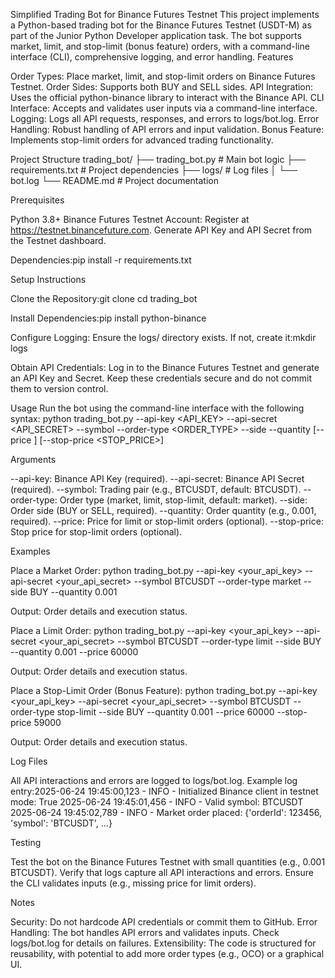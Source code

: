 Simplified Trading Bot for Binance Futures Testnet
This project implements a Python-based trading bot for the Binance Futures Testnet (USDT-M) as part of the Junior Python Developer application task. The bot supports market, limit, and stop-limit (bonus feature) orders, with a command-line interface (CLI), comprehensive logging, and error handling.
Features

Order Types: Place market, limit, and stop-limit orders on Binance Futures Testnet.
Order Sides: Supports both BUY and SELL sides.
API Integration: Uses the official python-binance library to interact with the Binance API.
CLI Interface: Accepts and validates user inputs via a command-line interface.
Logging: Logs all API requests, responses, and errors to logs/bot.log.
Error Handling: Robust handling of API errors and input validation.
Bonus Feature: Implements stop-limit orders for advanced trading functionality.

Project Structure
trading_bot/
├── trading_bot.py       # Main bot logic
├── requirements.txt     # Project dependencies
├── logs/               # Log files
│   └── bot.log
└── README.md           # Project documentation

Prerequisites

Python 3.8+
Binance Futures Testnet Account:
Register at https://testnet.binancefuture.com.
Generate API Key and API Secret from the Testnet dashboard.


Dependencies:pip install -r requirements.txt



Setup Instructions

Clone the Repository:git clone <repository-url>
cd trading_bot


Install Dependencies:pip install python-binance


Configure Logging:
Ensure the logs/ directory exists. If not, create it:mkdir logs




Obtain API Credentials:
Log in to the Binance Futures Testnet and generate an API Key and Secret.
Keep these credentials secure and do not commit them to version control.



Usage
Run the bot using the command-line interface with the following syntax:
python trading_bot.py --api-key <API_KEY> --api-secret <API_SECRET> --symbol <SYMBOL> --order-type <ORDER_TYPE> --side <SIDE> --quantity <QUANTITY> [--price <PRICE>] [--stop-price <STOP_PRICE>]

Arguments

--api-key: Binance API Key (required).
--api-secret: Binance API Secret (required).
--symbol: Trading pair (e.g., BTCUSDT, default: BTCUSDT).
--order-type: Order type (market, limit, stop-limit, default: market).
--side: Order side (BUY or SELL, required).
--quantity: Order quantity (e.g., 0.001, required).
--price: Price for limit or stop-limit orders (optional).
--stop-price: Stop price for stop-limit orders (optional).

Examples

Place a Market Order:
python trading_bot.py --api-key <your_api_key> --api-secret <your_api_secret> --symbol BTCUSDT --order-type market --side BUY --quantity 0.001

Output: Order details and execution status.

Place a Limit Order:
python trading_bot.py --api-key <your_api_key> --api-secret <your_api_secret> --symbol BTCUSDT --order-type limit --side BUY --quantity 0.001 --price 60000

Output: Order details and execution status.

Place a Stop-Limit Order (Bonus Feature):
python trading_bot.py --api-key <your_api_key> --api-secret <your_api_secret> --symbol BTCUSDT --order-type stop-limit --side BUY --quantity 0.001 --price 60000 --stop-price 59000

Output: Order details and execution status.


Log Files

All API interactions and errors are logged to logs/bot.log.
Example log entry:2025-06-24 19:45:00,123 - INFO - Initialized Binance client in testnet mode: True
2025-06-24 19:45:01,456 - INFO - Valid symbol: BTCUSDT
2025-06-24 19:45:02,789 - INFO - Market order placed: {'orderId': 123456, 'symbol': 'BTCUSDT', ...}



Testing

Test the bot on the Binance Futures Testnet with small quantities (e.g., 0.001 BTCUSDT).
Verify that logs capture all API interactions and errors.
Ensure the CLI validates inputs (e.g., missing price for limit orders).

Notes

Security: Do not hardcode API credentials or commit them to GitHub.
Error Handling: The bot handles API errors and validates inputs. Check logs/bot.log for details on failures.
Extensibility: The code is structured for reusability, with potential to add more order types (e.g., OCO) or a graphical UI.
